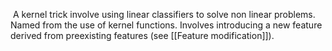  A kernel trick involve using linear classifiers to solve non linear problems.
Named from the use of kernel functions.
Involves introducing a new feature derived from preexisting features (see [[Feature modification]]).